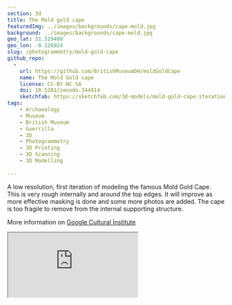 ```yaml
---
section: 3d
title: The Mold gold cape
featuredImg: ../images/backgrounds/cape-mold.jpg
background: ../images/backgrounds/cape-mold.jpg
geo_lat: 51.519400
geo_lon: -0.126924
slug: /photogrammetry/mold-gold-cape
github_repo:
  -
    url: https://github.com/BritishMuseumDH/moldGoldCape
    name: The Mold Gold cape
    license: CC-BY-NC-SA
    doi: 10.5281/zenodo.344914
    sketchfab: https://sketchfab.com/3d-models/mold-gold-cape-iteration-1-c17b850e209041c5aa9c409763106b09
tags:
    - Archaeology
    - Museum
    - British Museum
    - Guerrilla
    - 3D
    - Photogrammetry
    - 3D Printing
    - 3D Scanning
    - 3D Modelling
  
---
```

A low resolution, first iteration of modeling the famous Mold Gold Cape. This is very rough internally and around the top edges. It will improve as more effective masking is done and some more photos are added. The cape is too fragile to remove from the internal supporting structure.

More information on [Google Cultural Institute](http://bit.ly/27UrKcp)

<div class="ratio  ratio-1x1 mb-3">
    <iframe title="A 3D model of the Mold Gold cape" src="https://sketchfab.com/models/c17b850e209041c5aa9c409763106b09/embed"  allow="autoplay; fullscreen; vr" mozallowfullscreen="true" webkitallowfullscreen="true"></iframe>

</div>
